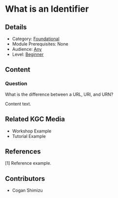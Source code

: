 # What is an Identifier
## Details
* Category: [Foundational](../categories/Foundational.md)
* Module Prerequisites: None
* Audience: [Any](../audiences/Any.md)
* Level: [Beginner](../levels/Beginner.md)

## Content

### Question

What is the difference between a URL, URI, and URN?

Content text.

## Related KGC Media
* Workshop Example
* Tutorial Example

## References
[1] Reference example.

## Contributors
* Cogan Shimizu
